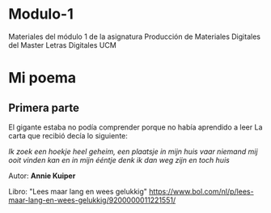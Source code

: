 # Modulo-1
Materiales del módulo 1 de la asignatura Producción de Materiales Digitales del Master Letras Digitales UCM
# Mi poema
## Primera parte

El gigante estaba no podía comprender
porque no había aprendido a leer
La carta que recibió decía lo siguiente:

*Ik zoek een hoekje heel geheim,
een plaatsje in mijn huis vaar niemand
mij ooit vinden kan
en in mijn ééntje denk ik
dan weg zijn en toch huis*

Autor: **Annie Kuiper**

Libro: "Lees maar lang en wees gelukkig" <https://www.bol.com/nl/p/lees-maar-lang-en-wees-gelukkig/9200000011221551/>  
